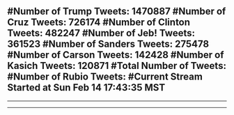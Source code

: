 #Number of Trump Tweets: 1470887
#Number of Cruz Tweets: 726174
#Number of Clinton Tweets: 482247
#Number of Jeb! Tweets: 361523
#Number of Sanders Tweets: 275478
#Number of Carson Tweets: 142428
#Number of Kasich Tweets: 120871
#Total Number of Tweets:  
#Number of Rubio Tweets: 
#Current Stream Started at Sun Feb 14 17:43:35 MST
---
---
---
